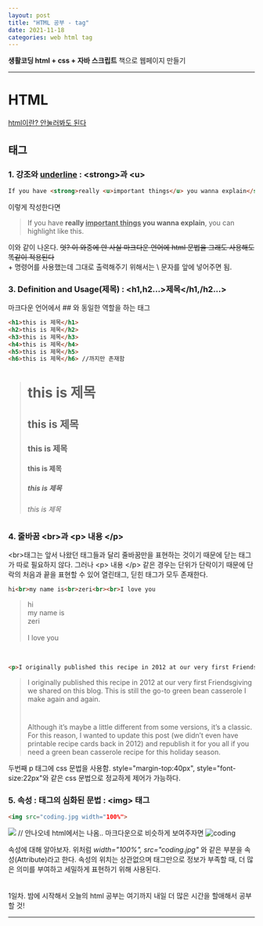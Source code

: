 ```yaml
---
layout: post
title: "HTML 공부 - tag"
date: 2021-11-18 
categories: web html tag
---
```


**생활코딩 html + css + 자바 스크립트** 책으로 웹페이지 만들기

---

# HTML
[html이란? 안눌러봐도 된다](https://developer.mozilla.org/ko/docs/Web/HTML "별 의미는 없다 링크 넣기 연습하려고 넣어봄")

## 태그
### 1. **강조**와 <u>underline</u> : \<strong>과 \<u>

```html
If you have <strong>really <u>important things</u> you wanna explain</strong>, you can highlight like this.
```
이렇게 작성한다면

>If you have <strong>really <u>important things</u> you wanna explain</strong>, you can highlight like this.

이와 같이 나온다. ~~엇? 이 와중에 안 사실 마크다운 언어에 html 문법을 그래도 사용해도 똑같이 적용된다~~  
\+ 명령어를 사용했는데 그대로 출력해주기 위해서는 \ 문자를 앞에 넣어주면 됨.  

### 3. Definition and Usage(제목) : \<h1,h2...>제목\</h1,/h2...> 
마크다운 언어에서 \## 와 동일한 역할을 하는 태그  
```html
<h1>this is 제목</h1>
<h2>this is 제목</h2>
<h3>this is 제목</h3>
<h4>this is 제목</h4>
<h5>this is 제목</h5>
<h6>this is 제목</h6> //까지만 존재함
```
><h1>this is 제목</h1>
><h2>this is 제목</h2>
><h3>this is 제목</h3>
><h4>this is 제목</h4>
><h5>this is 제목</h5>
><h6>this is 제목</h6>  



### 4. 줄바꿈 \<br>과 \<p> 내용 \</p>
\<br>태그는 앞서 나왔던 태그들과 달리 줄바꿈만을 표현하는 것이기 때문에 닫는 태그가 따로 필요하지 않다. 그러나 \<p> 내용 \</p> 같은 경우는 단위가 단락이기 때문에 단락의 처음과 끝을 표현할 수 있어 열린태그, 딛힌 태그가 모두 존재한다.

```html
hi<br>my name is<br>zeri<br><br>I love you
```
>hi<br>my name is<br>zeri<br><br>I love you
<br>

```html
<p>I originally published this recipe in 2012 at our very first Friendsgiving we shared on this blog. This is still the go-to green bean casserole I make again and again.</p> <p style="margin-top:40px">Although it’s maybe a little different from some versions, it’s a classic. For this reason, I wanted to update this post (we didn’t even have printable recipe cards back in 2012) and republish it for you all if you need a green bean casserole recipe for this holiday season.</p>
```
><p>I originally published this recipe in 2012 at our very first Friendsgiving we shared on this blog. This is still the go-to green bean casserole I make again and again.</p> <p style="margin-top:40px">Although it’s maybe a little different from some versions, it’s a classic. For this reason, I wanted to update this post (we didn’t even have printable recipe cards back in 2012) and republish it for you all if you need a green bean casserole recipe for this holiday season.</p>

두번째 p 태그에 css 문법을 사용함. style="margin-top:40px", style="font-size:22px"와 같은 css 문법으로 정교하게 제어가 가능하다.

### 5. 속성 : 태그의 심화된 문법 : \<img> 태그
```html
<img src="coding.jpg width="100%">
```
<img src="coding.jpg"> // 안나오네 html에서는 나옴.. 마크다운으로 비슷하게 보여주자면
![coding](https://images.unsplash.com/photo-1593642634367-d91a135587b5?ixid=MnwxMjA3fDF8MHxwaG90by1wYWdlfHx8fGVufDB8fHx8&ixlib=rb-1.2.1&auto=format&fit=crop&w=1738&q=80)

속성에 대해 알아보자. 위처럼 *width="100%", src="coding.jpg"* 와 같은 부분을 속성(Attribute)라고 한다. 속성의 위치는 상관없으며 태그만으로 정보가 부족할 때, 더 많은 의미를 부여하고 세밀하게 표현하기 위해 사용된다.  
<br><br>1일차. 밤에 시작해서 오늘의 html 공부는 여기까지 내일 더 많은 시간을 할애해서 공부할 것!

---